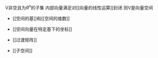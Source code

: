 V非空且为$R^n$的子集 内部向量满足对[[向量的线性运算]]封闭 则V是向量空间

- [[空间的基]]和[[空间的维数]]
- [[空间向量在特定基下的坐标]]
- [[过渡矩阵]]

- [[子空间]]